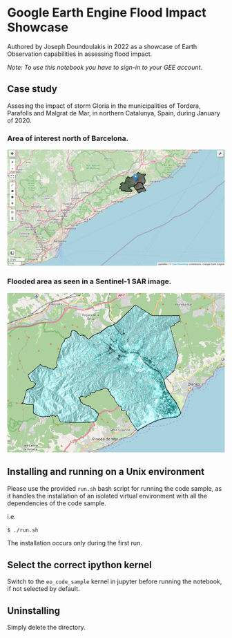 # Google Earth Engine Flood Impact Showcase
Authored by Joseph Doundoulakis in 2022 as a showcase of Earth Observation capabilities in assessing flood impact.

*Note: To use this notebook you have to sign-in to your GEE account.*

## Case study
Assesing the impact of storm Gloria in the municipalities of Tordera, Parafolls and Malgrat de Mar, in northern Catalunya, Spain, during January of 2020.

### Area of interest north of Barcelona.
![Area of interest](images/area.png "Area of interest north of Barcelona.")

### Flooded area as seen in a **Sentinel-1** SAR image.
![Flood image](images/flooded-sar.png "Sentinel-1 image with flood extent information.")


## Installing and running on a Unix environment
Please use the provided ```run.sh``` bash script for running the code sample, as it handles the installation of an isolated virtual environment with all the dependencies of the code sample.

i.e.
```bash
$ ./run.sh
```

The installation occurs only during the first run.

## Select the correct ipython kernel
Switch to the ```eo_code_sample``` kernel in jupyter before running the notebook, if not selected by default.


## Uninstalling
Simply delete the directory.
